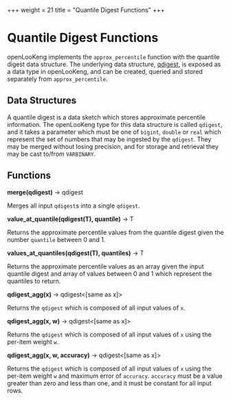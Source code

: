 +++
weight = 21
title = "Quantile Digest Functions"
+++

Quantile Digest Functions
=========================

openLooKeng implements the `approx_percentile` function with the quantile digest data structure. The underlying data structure, [qdigest](../language/types.html), is exposed as a data type in openLooKeng, and can be created, queried and stored separately from `approx_percentile`.

Data Structures
---------------

A quantile digest is a data sketch which stores approximate percentile information. The openLooKeng type for this data structure is called `qdigest`, and it takes a parameter which must be one of `bigint`, `double` or `real` which represent the set of numbers that may be ingested by the `qdigest`. They may be merged without losing precision, and for storage and retrieval they may be cast to/from `VARBINARY`.

Functions
---------

**merge(qdigest)** -\> qdigest

Merges all input `qdigest`s into a single `qdigest`.


**value\_at\_quantile(qdigest(T), quantile)** -\> T

Returns the approximate percentile values from the quantile digest given the number `quantile` between 0 and 1.

**values\_at\_quantiles(qdigest(T), quantiles)** -\> T

Returns the approximate percentile values as an array given the input quantile digest and array of values between 0 and 1 which represent the quantiles to return.

**qdigest\_agg(x)** -\> qdigest\<\[same as x\]\>

Returns the `qdigest` which is composed of all input values of `x`.



**qdigest\_agg(x, w)** -\> qdigest\<\[same as x\]\>

Returns the `qdigest` which is composed of all input values of `x` using the per-item weight `w`.

**qdigest\_agg(x, w, accuracy)** -\> qdigest\<\[same as x\]\>

Returns the `qdigest` which is composed of all input values of `x` using the per-item weight `w` and maximum error of `accuracy`. `accuracy` must be a value greater than zero and less than one, and it must be constant for all input rows.
